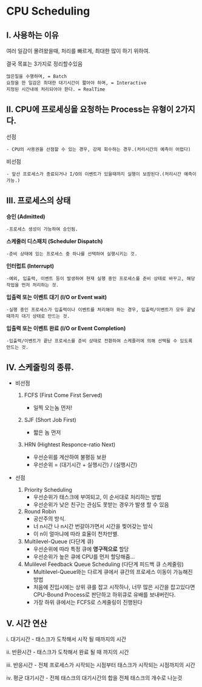 # CPU Scheduling
## I. 사용하는 이유

  여러 일감이 몰려왔을때, 처리를 빠르게, 최대한 많이 하기 위하여.
  
  결국 목표는 3가지로 정리할수있음
  
    많은일을 수행하며, = Batch
    요청을 한 일감은 최대한 대기시간이 짧아야 하며, = Interactive
    지정된 시간내에 처리되어야 한다. = RealTime
  


## II. CPU에 프로세싱을 요청하는 Process는 유형이 2가지다.

  선점

    - CPU의 사용권을 선점할 수 있는 경우, 강제 회수하는 경우.(처리시간의 예측이 어렵다)

  비선점

    - 앞선 프로세스가 종료되거나 I/O의 이벤트가 있을때까지 실행이 보장된다.(처리시간 예측이 가능.)

## III. 프로세스의 상태
  **승인 (Admitted)**
  
    -프로세스 생성이 가능하여 승인됨.

  **스케줄러 디스패치 (Scheduler Dispatch)**
  
    -준비 상태에 있는 프로세스 중 하나를 선택하여 실행시키는 것.

  **인터럽트 (Interrupt)**
  
    -예외, 입출력, 이벤트 등이 발생하여 현재 실행 중인 프로세스를 준비 상태로 바꾸고, 해당 작업을 먼저 처리하는 것.

  **입출력 또는 이벤트 대기 (I/O or Event wait)**
  
    -실행 중인 프로세스가 입출력이나 이벤트를 처리해야 하는 경우, 입출력/이벤트가 모두 끝날 때까지 대기 상태로 만드는 것.

  **입출력 또는 이벤트 완료 (I/O or Event Completion)**
  
    -입출력/이벤트가 끝난 프로세스를 준비 상태로 전환하여 스케줄러에 의해 선택될 수 있도록 만드는 것.

## IV. 스케줄링의 종류.
  - 비선점

    1. FCFS (First Come First Served)
       - 일찍 오는놈 먼저!

    2. SJF (Short Job First)
       - 짧은 놈 먼저
    
    3. HRN (Hightest Responce-ratio Next)
       - 우선순위를 계산하여 불평등 보완
       - 우선순위 = (대기시간 + 실행시간) / (실행시간)
         
  - 선점

    1. Priority Scheduling
       - 우선순위가 태스크에 부여되고, 이 순서대로 처리하는 방법
       - 우선순위가 낮은 친구는 관심도 못받는 경우가 발생 할 수 있음
    3. Round Robin
       - 공산주의 방식.
       - 너 n시간 나 n시간 번갈아가면서 시간을 찢어갖는 방식
       - 이 n이 얼마냐에 따라 효율이 천차만별.
    5. Multilevel-Queue (다단계 큐)
       - 우선순위에 따라 특정 큐에 __영구적으로__ 할당
       - 우선순위가 높은 큐에 CPU를 먼저 할당해줌...
    4. Mulilevel Feedback Queue Scheduling (다단계 피드백 큐 스케줄링)
       - Multilevel-Queue와는 다르게 큐에서 큐간의 프로세스 이동이 가능해진 방법
       - 처음에 진입시에는 상위 큐를 잡고 시작하나, 너무 많은 시간을 잡고있다면 CPU-Bound Process로 판단하고 하위큐로 유배를 보내버린다.
       - 가장 하위 큐에서는 FCFS로 스케줄링이 진행된다

## V. 시간 연산
  i. 대기시간
        - 태스크가 도착해서 시작 될 때까지의 시간
        
  ii. 반환시간
        - 태스크가 도착해서 완료 될 때 까지의 시간
        
  iii. 반응시간
        - 전체 프로세스가 시작되는 시점부터 태스크가 시작되는 시점까지의 시간
        
  iv. 평균 대기시간
        - 전체 태스크의 대기시간의 합을 전체 태스크의 개수로 나눈것
